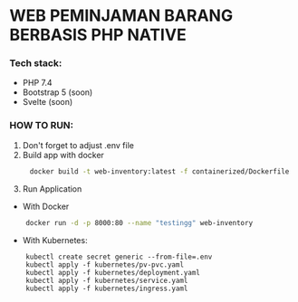 # WEB PEMINJAMAN BARANG BERBASIS PHP NATIVE
### Tech stack:
- PHP 7.4
- Bootstrap 5 (soon)
- Svelte (soon)


### HOW TO RUN:
1. Don't forget to adjust .env file
2. Build app with docker
```sh
     docker build -t web-inventory:latest -f containerized/Dockerfile .
```
3. Run Application
- With Docker
```sh
    docker run -d -p 8000:80 --name "testingg" web-inventory
```
- With Kubernetes:
```
    kubectl create secret generic --from-file=.env
    kubectl apply -f kubernetes/pv-pvc.yaml
    kubectl apply -f kubernetes/deployment.yaml
    kubectl apply -f kubernetes/service.yaml
    kubectl apply -f kubernetes/ingress.yaml
```
